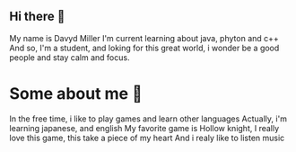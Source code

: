 ## Hi there 👋
My name is Davyd Miller
I'm current learning about java, phyton and c++
And so, I'm a student, and loking for this great world, i wonder be a good people and stay calm and focus.  
# Some about me 🍥
In the free time, i like to play games and learn other languages
Actually, i'm learning japanese, and english
My favorite game is Hollow knight, I really love this game, this take a piece of my heart
And i realy like to listen music
<!--
**Shisui-Uchix/Shisui-Uchix** is a ✨ _special_ ✨ repository because its `README.md` (this file) appears on your GitHub profile.

Here are some ideas to get you started:

- 🔭 I’m currently working on ...
- 🌱 I’m currently learning ...
- 👯 I’m looking to collaborate on ...
- 🤔 I’m looking for help with ...
- 💬 Ask me about ...
- 📫 How to reach me: ...
- 😄 Pronouns: ...
- ⚡ Fun fact: ...
-->
